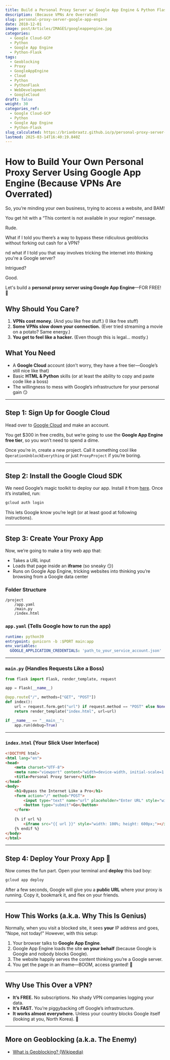 ```yaml
---
title: Build a Personal Proxy Server w/ Google App Engine & Python Flask
description: (Because VPNs Are Overrated)
slug: personal-proxy-server-google-app-engine
date: 2010-12-01
image: post/Articles/IMAGES/googleappengine.jpg
categories:
  - Google Cloud-GCP
  - Python
  - Google App Engine
  - Python-Flask
tags:
  - Geoblocking
  - Proxy
  - GoogleAppEngine
  - Cloud
  - Python
  - PythonFlask
  - WebDevelopment
  - GoogleCloud
draft: false
weight: 30
categories_ref:
  - Google Cloud-GCP
  - Python
  - Google App Engine
  - Python-Flask
slug_calculated: https://brianbraatz.github.io/p/personal-proxy-server-google-app-engine
lastmod: 2025-03-14T16:40:19.840Z
---
```

# How to Build Your Own Personal Proxy Server Using Google App Engine (Because VPNs Are Overrated)

So, you’re minding your own business, trying to access a website, and BAM!

You get hit with a “This content is not available in your region” message.

Rude.

What if I told you there’s a way to bypass these ridiculous geoblocks without forking out cash for a VPN?

nd what if I told you that way involves tricking the internet into thinking you're a Google server?

Intrigued?

Good.

Let's build a **personal proxy server using Google App Engine**—FOR FREE! 🚀

## Why Should You Care?

1. **VPNs cost money.** (And you like free stuff.) (I like free stuff)
2. **Some VPNs slow down your connection.** (Ever tried streaming a movie on a potato? Same energy.)
3. **You get to feel like a hacker.** (Even though this is legal... mostly.)

## What You Need

* A **Google Cloud** account (don’t worry, they have a free tier—Google’s still nice like that)
* Basic **HTML & Python** skills (or at least the ability to copy and paste code like a boss)
* The willingness to mess with Google’s infrastructure for your personal gain 😏

***

## Step 1: Sign Up for Google Cloud

Head over to [Google Cloud](https://cloud.google.com/) and make an account.

You get \$300 in free credits, but we’re going to use the **Google App Engine free tier**, so you won’t need to spend a dime.

Once you’re in, create a new project. Call it something cool like `OperationUnblockEverything` or just `ProxyProject` if you’re boring.

***

## Step 2: Install the Google Cloud SDK

We need Google’s magic toolkit to deploy our app. Install it from [here](https://cloud.google.com/sdk). Once it’s installed, run:

```bash
gcloud auth login
```

This lets Google know you’re legit (or at least good at following instructions).

***

## Step 3: Create Your Proxy App

Now, we’re going to make a tiny web app that:

* Takes a URL input
* Loads that page inside an **iframe** (so sneaky 😏)
* Runs on Google App Engine, tricking websites into thinking you’re browsing from a Google data center

### Folder Structure

```plaintext
/project
    /app.yaml
    /main.py
    /index.html
```

### `app.yaml` (Tells Google how to run the app)

```yaml
runtime: python39
entrypoint: gunicorn -b :$PORT main:app
env_variables:
  GOOGLE_APPLICATION_CREDENTIALS: 'path_to_your_service_account.json'
```

***

### `main.py` (Handles Requests Like a Boss)

```python
from flask import Flask, render_template, request

app = Flask(__name__)

@app.route("/", methods=["GET", "POST"])
def index():
    url = request.form.get("url") if request.method == "POST" else None
    return render_template("index.html", url=url)

if __name__ == "__main__":
    app.run(debug=True)
```

***

### `index.html` (Your Slick User Interface)

```html
<!DOCTYPE html>
<html lang="en">
<head>
    <meta charset="UTF-8">
    <meta name="viewport" content="width=device-width, initial-scale=1.0">
    <title>Personal Proxy Server</title>
</head>
<body>
    <h1>Bypass the Internet Like a Pro</h1>
    <form action="/" method="POST">
        <input type="text" name="url" placeholder="Enter URL" style="width: 300px;">
        <button type="submit">Go</button>
    </form>
    
    {% if url %}
        <iframe src="{{ url }}" style="width: 100%; height: 600px;"></iframe>
    {% endif %}
</body>
</html>
```

***

## Step 4: Deploy Your Proxy App 🚀

Now comes the fun part. Open your terminal and **deploy** this bad boy:

```bash
gcloud app deploy
```

After a few seconds, Google will give you a **public URL** where your proxy is running. Copy it, bookmark it, and flex on your friends.

***

## How This Works (a.k.a. Why This Is Genius)

Normally, when you visit a blocked site, it sees **your** IP address and goes, "Nope, not today!" However, with this setup:

1. Your browser talks to **Google App Engine**.
2. Google App Engine loads the site **on your behalf** (because Google is Google and nobody blocks Google).
3. The website happily serves the content thinking you’re a Google server.
4. You get the page in an iframe—BOOM, access granted! 🚀

***

## Why Use This Over a VPN?

* **It’s FREE.** No subscriptions. No shady VPN companies logging your data.
* **It’s FAST.** You’re piggybacking off Google’s infrastructure.
* **It works almost everywhere.** Unless your country blocks Google itself (looking at you, North Korea). 😬

***

## More on Geoblocking (a.k.a. The Enemy)

* [What is Geoblocking? (Wikipedia)](https://en.wikipedia.org/wiki/Geo-blocking)

<!-- 
- [How to Bypass Geoblocking - ExpressVPN](https://www.expressvpn.com/blog/how-to-bypass-geoblocking/)
- [Geoblocking Explained - Tom’s Guide](https://www.tomsguide.com/news/how-to-bypass-geoblocking)
- [How Do You Avoid Geoblocking? - Forbes](https://www.forbes.com/sites/quora/2020/07/14/how-do-you-avoid-geoblocking/)
-->

<!-- 
---

## Final Thoughts

Congratulations, you just built a **free, fast, and legal VPN alternative** using Google’s own tools! 🎉 Now, go forth and access the internet **without restrictions** (responsibly, of course). And if anyone asks how you did it, just tell them you’re a “self-taught cybersecurity expert” and watch their respect for you increase tenfold. 😎

Happy browsing! 🚀


-->
